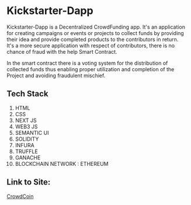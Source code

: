 # Kickstarter-Dapp

Kickstarter-Dapp is a Decentralized CrowdFunding app.
It's an application for creating campaigns or events or projects to collect funds by providing their idea and provide completed products to the contributors in return.\
It's a more secure application with respect of contributors, there is no chance of fraud with the help Smart Contract.

In the smart contract there is a voting system for the distribution of collected funds thus enabling proper utilization and completion of the Project and avoiding fraudulent mischief.

## Tech Stack
1. HTML
2. CSS
3. NEXT JS
4. WEB3 JS
5. SEMANTIC UI
6. SOLIDITY
7. INFURA
8. TRUFFLE
9. GANACHE
10. BLOCKCHAIN NETWORK : ETHEREUM


## Link to Site:
[CrowdCoin](https://campaign-dapp.vercel.app/)
